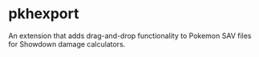 # pkhexport
 An extension that adds drag-and-drop functionality to Pokemon SAV files for Showdown damage calculators.
